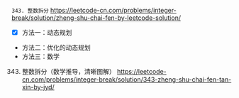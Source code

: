 
`343. 整数拆分` https://leetcode-cn.com/problems/integer-break/solution/zheng-shu-chai-fen-by-leetcode-solution/
- [x] 方法一：动态规划
- 方法二：优化的动态规划
- 方法三：数学

343. 整数拆分（数学推导，清晰图解） https://leetcode-cn.com/problems/integer-break/solution/343-zheng-shu-chai-fen-tan-xin-by-jyd/
